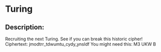 
# Turing
## Description:
Recruiting the next Turing. See if you can break this historic cipher!
Ciphertext: jmodtrr_tdwumtu_cydy_ynsldf
You might need this: M3 UKW B

